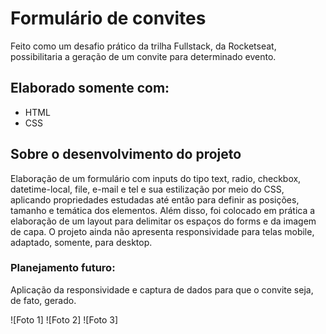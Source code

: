 # Formulário de convites
Feito como um desafio prático da trilha Fullstack, da Rocketseat, possibilitaria a geração de um convite para determinado evento.
## Elaborado somente com:
- HTML
- CSS

 ## Sobre o desenvolvimento do projeto
  Elaboração de um formulário com inputs do tipo text, radio, checkbox, datetime-local, file, e-mail e tel e sua estilização por meio do CSS, aplicando propriedades estudadas até então para definir as posições, tamanho e temática dos elementos. Além disso, foi colocado em prática a elaboração de um layout para delimitar os espaços do forms e da imagem de capa.
  O projeto ainda não apresenta responsividade para telas mobile, adaptado, somente, para desktop.
  ### Planejamento futuro:
  Aplicação da responsividade e captura de dados para que o convite seja, de fato, gerado.
  
![Foto 1]
![Foto 2]
![Foto 3]
